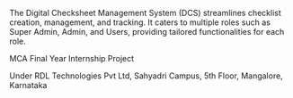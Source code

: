 The Digital Checksheet Management System (DCS) streamlines checklist creation, management, and tracking. It caters to multiple roles such as Super Admin, Admin, and Users, providing tailored functionalities for each role.

MCA Final Year Internship Project

Under RDL Technologies Pvt Ltd, Sahyadri Campus, 5th Floor, Mangalore, Karnataka









